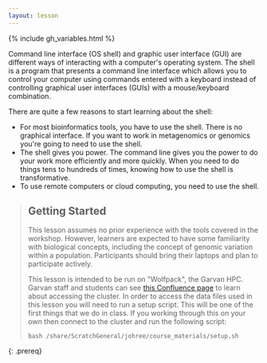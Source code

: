 ```yaml
---
layout: lesson
---
```


{% include gh_variables.html %}


Command line interface (OS shell) and graphic user interface (GUI) are different ways of interacting with a computer's operating system. The shell is a program that presents a command line interface which allows you to control your computer using commands entered with a keyboard instead of controlling graphical user interfaces (GUIs) with a mouse/keyboard combination.

There are quite a few reasons to start learning about the shell:

- For most bioinformatics tools, you have to use the shell. There is no graphical interface. If you want to work in metagenomics or genomics you're going to need to use the shell.
- The shell gives you power. The command line gives you the power to do your work more efficiently and more quickly. When you need to do things tens to hundreds of times, knowing how to use the shell is transformative.
- To use remote computers or cloud computing, you need to use the shell.

> ## Getting Started
>
> This lesson assumes no prior experience with the tools covered in the workshop. 
> However, learners are expected to have some familiarity with biological concepts,
> including the 
> concept of genomic variation within a population. Participants should bring their laptops and plan to participate actively. 
>
> This lesson is intended to be run on "Wolfpack", the Garvan HPC. Garvan staff and students can see [this Confluence page](https://intranet.gimr.garvan.org.au/display/BINF/Connecting+to+the+Cluster) to learn about accessing the cluster.
> In order to access the data files used in this lesson you will need to run a setup script.
> This will be one of the first things that we do in class.
> If you working through this on your own then connect to the cluster and run the following script:
> ~~~
> bash /share/ScratchGeneral/johree/course_materials/setup.sh
> ~~~
{: .prereq}
